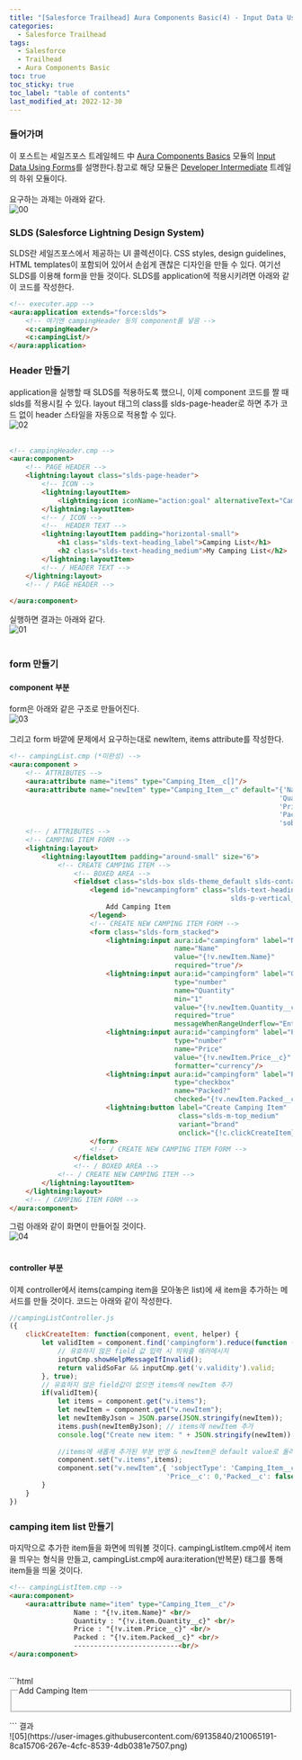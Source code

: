 ```yaml
---
title: "[Salesforce Trailhead] Aura Components Basic(4) - Input Data Using Forms"
categories:
  - Salesforce Trailhead
tags:
  - Salesforce
  - Trailhead
  - Aura Components Basic
toc: true
toc_sticky: true
toc_label: "table of contents"
last_modified_at: 2022-12-30
---
```


### 들어가며

이 포스트는 세일즈포스 트레일헤드 中 [Aura Components Basics](https://trailhead.salesforce.com/ko/content/learn/modules/lex_dev_lc_basics) 모듈의 [Input Data Using Forms](https://trailhead.salesforce.com/ko/content/learn/modules/lex_dev_lc_basics/lex_dev_lc_basics_forms)를 설명한다.참고로 해당 모듈은 [Developer Intermediate](https://trailhead.salesforce.com/content/learn/trails/force_com_dev_intermediate) 트레일의 하위 모듈이다. <br><br>
요구하는 과제는 아래와 같다. <br>
![00](https://user-images.githubusercontent.com/69135840/210044641-fa31375b-f235-4180-877a-822d06ff402b.png)
### SLDS (Salesforce Lightning Design System)
SLDS란 세일즈포스에서 제공하는 UI 콜렉션이다. CSS styles, design guidelines, HTML templates이 포함되어 있어서 손쉽게 괜찮은 디자인을 만들 수 있다. 여기선 SLDS를 이용해 form을 만들 것이다. SLDS를 application에 적용시키려면 아래와 같이 코드를 작성한다.
```html
<!-- executer.app -->
<aura:application extends="force:slds">
    <!-- 여기엔 campingHeader 등의 component를 넣음 -->
    <c:campingHeader/>
    <c:campingList/>
</aura:application>
```
### Header 만들기
application을 실행할 때 SLDS를 적용하도록 했으니, 이제 component 코드를 짤 때 slds를 적용시킬 수 있다. layout 태그의 class를 slds-page-header로 하면 추가 코드 없이 header 스타일을 자동으로 적용할 수 있다. <br>
![02](https://user-images.githubusercontent.com/69135840/210046929-bc76d189-6201-445d-8416-679c3fc0cc5c.png)<br><br>

```html
<!-- campingHeader.cmp -->
<aura:component>
    <!-- PAGE HEADER -->
    <lightning:layout class="slds-page-header">
        <!-- ICON -->
        <lightning:layoutItem>
            <lightning:icon iconName="action:goal" alternativeText="Camping"/>
        </lightning:layoutItem>
        <!-- / ICON -->
        <!--  HEADER TEXT -->
        <lightning:layoutItem padding="horizontal-small">
            <h1 class="slds-text-heading_label">Camping List</h1>
            <h2 class="slds-text-heading_medium">My Camping List</h2>
        </lightning:layoutItem>
        <!-- / HEADER TEXT -->
    </lightning:layout>
    <!-- / PAGE HEADER -->
    
</aura:component>
```
실행하면 결과는 아래와 같다.<br>
![01](https://user-images.githubusercontent.com/69135840/210046923-a37e9f97-7a0c-4a36-a11c-e3099138981c.png)<br><br>
### form 만들기
#### component 부분
form은 아래와 같은 구조로 만들어진다.<br>
![03](https://user-images.githubusercontent.com/69135840/210051830-75bb97a6-7489-49be-8916-967e4e75e68d.png)<br><br>
그리고 form 바깥에 문제에서 요구하는대로 newItem, items attribute를 작성한다.
```html
<!-- campingList.cmp (*미완성) -->
<aura:component >
    <!-- ATTRIBUTES -->
    <aura:attribute name="items" type="Camping_Item__c[]"/>
    <aura:attribute name="newItem" type="Camping_Item__c" default="{'Name':'',
                                                                   'Quantity__c':0,
                                                                   'Price__c':0,
                                                                   'Packed__c':false,
                                                                   'sobjectType':'Camping_Item__c'}"/>
    <!-- / ATTRIBUTES -->
    <!-- CAMPING ITEM FORM -->  
    <lightning:layout>    
        <lightning:layoutItem padding="around-small" size="6">
            <!-- CREATE CAMPING ITEM -->
                <!-- BOXED AREA -->
                <fieldset class="slds-box slds-theme_default slds-container_small">
                    <legend id="newcampingform" class="slds-text-heading_small
                                                       slds-p-vertical_medium">
                        Add Camping Item
                    </legend>
                    <!-- CREATE NEW CAMPING ITEM FORM -->
                    <form class="slds-form_stacked">
                        <lightning:input aura:id="campingform" label="Name"
                                         name="Name"
                                         value="{!v.newItem.Name}"
                                         required="true"/>
                        <lightning:input aura:id="campingform" label="Quantity"
                                         type="number"
                                         name="Quantity"
                                         min="1"
                                         value="{!v.newItem.Quantity__c}"
                                         required="true"
                                         messageWhenRangeUnderflow="Enter minimum 1 Quantity"/>
                        <lightning:input aura:id="campingform" label="Price"
                                         type="number"
                                         name="Price"
                                         value="{!v.newItem.Price__c}"
                                         formatter="currency"/>
                        <lightning:input aura:id="campingform" label="Packed?"
                                         type="checkbox"
                                         name="Packed?"
                                         checked="{!v.newItem.Packed__c}"/>
                        <lightning:button label="Create Camping Item"
                                          class="slds-m-top_medium"
                                          variant="brand"
                                          onclick="{!c.clickCreateItem}"/>
                    </form>
                    <!-- / CREATE NEW CAMPING ITEM FORM -->
                </fieldset>
                <!-- / BOXED AREA -->
            <!-- / CREATE NEW CAMPING ITEM -->
        </lightning:layoutItem>
    </lightning:layout>
    <!-- / CAMPING ITEM FORM -->
</aura:component>
```
그럼 아래와 같이 화면이 만들어질 것이다. <br>
![04](https://user-images.githubusercontent.com/69135840/210051834-e1d1ea86-ce1a-41e1-af35-bfcd79be497c.png)<br><br>

#### controller 부분
이제 controller에서 items(camping item을 모아놓은 list)에 새 item을 추가하는 메서드를 만들 것이다. 코드는 아래와 같이 작성한다.
```javascript
//campingListController.js
({
    clickCreateItem: function(component, event, helper) {       
        let validItem = component.find('campingform').reduce(function (validSoFar, inputCmp) {
            // 유효하지 않은 field 값 입력 시 띄워줄 에러메시지
            inputCmp.showHelpMessageIfInvalid();
            return validSoFar && inputCmp.get('v.validity').valid;
        }, true);
        // 유효하지 않은 field값이 없으면 items에 newItem 추가
        if(validItem){
            let items = component.get("v.items");
            let newItem = component.get("v.newItem");
            let newItemByJson = JSON.parse(JSON.stringify(newItem));
            items.push(newItemByJson); // items에 newItem 추가
            console.log("Create new item: " + JSON.stringify(newItem));
            
            //items에 새롭게 추가된 부분 반영 & newItem은 default value로 돌려놓음
            component.set("v.items",items);
            component.set("v.newItem",{ 'sobjectType': 'Camping_Item__c','Name': '','Quantity__c': 0,
                                       'Price__c': 0,'Packed__c': false });
        }
    }
})
```
### camping item list 만들기
마지막으로 추가한 item들을 화면에 띄워볼 것이다. campingListItem.cmp에서 item을 띄우는 형식을 만들고, campingList.cmp에 aura:iteration(반복문) 태그를 통해 item들을 띄울 것이다.
```html
<!-- campingListItem.cmp -->
<aura:component>
    <aura:attribute name="item" type="Camping_Item__c"/>
                Name : "{!v.item.Name}" <br/>
                Quantity : "{!v.item.Quantity__c}" <br/>
                Price : "{!v.item.Price__c}" <br/>
                Packed : "{!v.item.Packed__c}" <br/>
                --------------------------<br/>
</aura:component>
```
<br>
```html
<!-- campingList.cmp (최종) -->
<aura:component >
    <!-- ATTRIBUTES -->
    <aura:attribute name="items" type="Camping_Item__c[]"/>
    <aura:attribute name="newItem" type="Camping_Item__c" default="{'Name':'',
                                                                   'Quantity__c':0,
                                                                   'Price__c':0,
                                                                   'Packed__c':false,
                                                                   'sobjectType':'Camping_Item__c'}"/>
    <!-- / ATTRIBUTES -->
    <!-- CAMPING ITEM FORM -->  
    <lightning:layout>    
        <lightning:layoutItem padding="around-small" size="6">
            <!-- CREATE CAMPING ITEM -->
                <!-- BOXED AREA -->
                <fieldset class="slds-box slds-theme_default slds-container_small">
                    <legend id="newcampingform" class="slds-text-heading_small
                                                       slds-p-vertical_medium">
                        Add Camping Item
                    </legend>
                    <!-- CREATE NEW CAMPING ITEM FORM -->
                    <form class="slds-form_stacked">
                        <lightning:input aura:id="campingform" label="Name"
                                         name="Name"
                                         value="{!v.newItem.Name}"
                                         required="true"/>
                        <lightning:input aura:id="campingform" label="Quantity"
                                         type="number"
                                         name="Quantity"
                                         min="1"
                                         value="{!v.newItem.Quantity__c}"
                                         required="true"
                                         messageWhenRangeUnderflow="Enter minimum 1 Quantity"/>
                        <lightning:input aura:id="campingform" label="Price"
                                         type="number"
                                         name="Price"
                                         value="{!v.newItem.Price__c}"
                                         formatter="currency"/>
                        <lightning:input aura:id="campingform" label="Packed?"
                                         type="checkbox"
                                         name="Packed?"
                                         checked="{!v.newItem.Packed__c}"/>
                        <lightning:button label="Create Camping Item"
                                          class="slds-m-top_medium"
                                          variant="brand"
                                          onclick="{!c.clickCreateItem}"/>
                    </form>
                    <!-- / CREATE NEW CAMPING ITEM FORM -->
                </fieldset>
                <!-- / BOXED AREA -->
            <!-- / CREATE NEW CAMPING ITEM -->
        </lightning:layoutItem>
    </lightning:layout>
    <!-- / CAMPING ITEM FORM -->
    <!-- CAMPING ITEM LIST -->
    <lightning:card title="Camping Items"> <!-- card형식의 디자인 사용 -->
        <p class="slds-p-horizontal_small">
            <aura:iteration items="{!v.items}" var="item">
                <c:campingListItem item="{!item}"/>            
            </aura:iteration>
        </p>
    </lightning:card>
    <!-- CAMPING ITEM LIST -->
</aura:component>
```
결과 <br>
![05](https://user-images.githubusercontent.com/69135840/210065191-8ca15706-267e-4cfc-8539-4db0381e7507.png)
